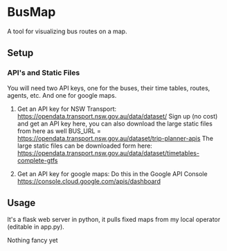 # BusMap

A tool for visualizing bus routes on a map.

## Setup

### API's and Static Files

You will need two API keys, one for the buses, their time tables, routes, agents, etc. And one for google maps.

1. Get an API key for NSW Transport:
        https://opendata.transport.nsw.gov.au/data/dataset/
        Sign up (no cost) and get an API key here, you can also download the large static files from here as well
        BUS_URL = <insert>
        https://opendata.transport.nsw.gov.au/dataset/trip-planner-apis
        The large static files can be downloaded form here:
        https://opendata.transport.nsw.gov.au/data/dataset/timetables-complete-gtfs



2. Get an API key for google maps:
        Do this in the Google API Console
        https://console.cloud.google.com/apis/dashboard

## Usage

It's a flask web server in python, it pulls fixed maps from my local operator (editable in app.py).

Nothing fancy yet